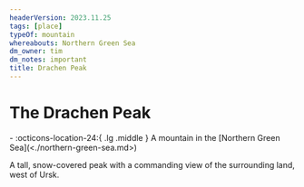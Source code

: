 ```yaml
---
headerVersion: 2023.11.25
tags: [place]
typeOf: mountain
whereabouts: Northern Green Sea
dm_owner: tim
dm_notes: important
title: Drachen Peak
---
```

# The Drachen Peak
<div class="grid cards ext-narrow-margin ext-one-column" markdown>
-    :octicons-location-24:{ .lg .middle } A mountain in the [Northern Green Sea](<./northern-green-sea.md>)  
</div>


A tall, snow-covered peak with a commanding view of the surrounding land, west of Ursk. 
